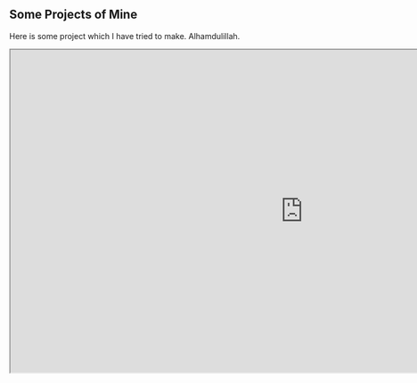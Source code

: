 ## Some Projects of Mine
Here is some project which I have tried to make. Alhamdulillah.


 <iframe src="https://drive.google.com/file/d/1CPWNQ-8F_w6w0ddA9f-IAwPIaqVyAIkH/preview" width="1050" height="580" allow="autoplay"></iframe>
